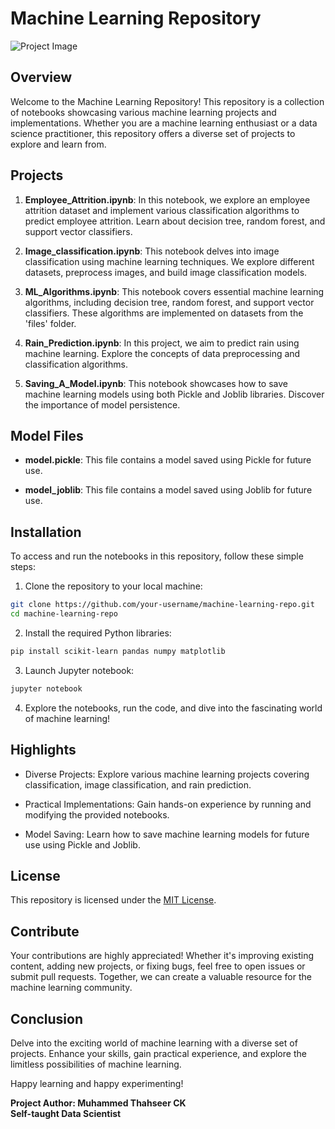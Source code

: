 # Machine Learning Repository

![Project Image](https://www.example.com/project_image.jpg)

## Overview

Welcome to the Machine Learning Repository! This repository is a collection of notebooks showcasing various machine learning projects and implementations. Whether you are a machine learning enthusiast or a data science practitioner, this repository offers a diverse set of projects to explore and learn from.

## Projects

1. **Employee_Attrition.ipynb**: In this notebook, we explore an employee attrition dataset and implement various classification algorithms to predict employee attrition. Learn about decision tree, random forest, and support vector classifiers.

2. **Image_classification.ipynb**: This notebook delves into image classification using machine learning techniques. We explore different datasets, preprocess images, and build image classification models.

3. **ML_Algorithms.ipynb**: This notebook covers essential machine learning algorithms, including decision tree, random forest, and support vector classifiers. These algorithms are implemented on datasets from the 'files' folder.

4. **Rain_Prediction.ipynb**: In this project, we aim to predict rain using machine learning. Explore the concepts of data preprocessing and classification algorithms.

5. **Saving_A_Model.ipynb**: This notebook showcases how to save machine learning models using both Pickle and Joblib libraries. Discover the importance of model persistence.

## Model Files

- **model.pickle**: This file contains a model saved using Pickle for future use.

- **model_joblib**: This file contains a model saved using Joblib for future use.

## Installation

To access and run the notebooks in this repository, follow these simple steps:

1. Clone the repository to your local machine:

```bash
git clone https://github.com/your-username/machine-learning-repo.git
cd machine-learning-repo
```

2. Install the required Python libraries:

```bash
pip install scikit-learn pandas numpy matplotlib
```

3. Launch Jupyter notebook:

```bash
jupyter notebook
```

4. Explore the notebooks, run the code, and dive into the fascinating world of machine learning!

## Highlights

- Diverse Projects: Explore various machine learning projects covering classification, image classification, and rain prediction.

- Practical Implementations: Gain hands-on experience by running and modifying the provided notebooks.

- Model Saving: Learn how to save machine learning models for future use using Pickle and Joblib.

## License

This repository is licensed under the [MIT License](https://opensource.org/licenses/MIT).

## Contribute

Your contributions are highly appreciated! Whether it's improving existing content, adding new projects, or fixing bugs, feel free to open issues or submit pull requests. Together, we can create a valuable resource for the machine learning community.

## Conclusion

Delve into the exciting world of machine learning with a diverse set of projects. Enhance your skills, gain practical experience, and explore the limitless possibilities of machine learning.

Happy learning and happy experimenting!

**Project Author: Muhammed Thahseer CK**  
**Self-taught Data Scientist**
